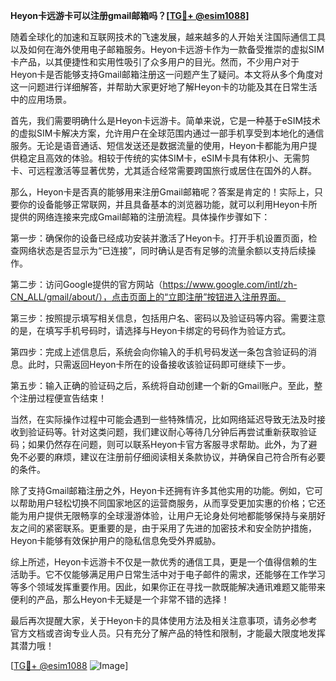 **Heyon卡远游卡可以注册gmail邮箱吗？[[TG💪+ @esim1088](https://t.me/s/esim1088)]**

随着全球化的加速和互联网技术的飞速发展，越来越多的人开始关注国际通信工具以及如何在海外使用电子邮箱服务。Heyon卡远游卡作为一款备受推崇的虚拟SIM卡产品，以其便捷性和实用性吸引了众多用户的目光。然而，不少用户对于Heyon卡是否能够支持Gmail邮箱注册这一问题产生了疑问。本文将从多个角度对这一问题进行详细解答，并帮助大家更好地了解Heyon卡的功能及其在日常生活中的应用场景。

首先，我们需要明确什么是Heyon卡远游卡。简单来说，它是一种基于eSIM技术的虚拟SIM卡解决方案，允许用户在全球范围内通过一部手机享受到本地化的通信服务。无论是语音通话、短信发送还是数据流量的使用，Heyon卡都能为用户提供稳定且高效的体验。相较于传统的实体SIM卡，eSIM卡具有体积小、无需剪卡、可远程激活等显著优势，尤其适合经常需要跨国旅行或居住在国外的人群。

那么，Heyon卡是否真的能够用来注册Gmail邮箱呢？答案是肯定的！实际上，只要你的设备能够正常联网，并且具备基本的浏览器功能，就可以利用Heyon卡所提供的网络连接来完成Gmail邮箱的注册流程。具体操作步骤如下：

第一步：确保你的设备已经成功安装并激活了Heyon卡。打开手机设置页面，检查网络状态是否显示为“已连接”，同时确认是否有足够的流量余额以支持后续操作。

第二步：访问Google提供的官方网站（https://www.google.com/intl/zh-CN_ALL/gmail/about/），点击页面上的“立即注册”按钮进入注册界面。

第三步：按照提示填写相关信息，包括用户名、密码以及验证码等内容。需要注意的是，在填写手机号码时，请选择与Heyon卡绑定的号码作为验证方式。

第四步：完成上述信息后，系统会向你输入的手机号码发送一条包含验证码的消息。此时，只需返回Heyon卡所在的设备接收该验证码即可继续下一步。

第五步：输入正确的验证码之后，系统将自动创建一个新的Gmail账户。至此，整个注册过程便宣告结束！

当然，在实际操作过程中可能会遇到一些特殊情况，比如网络延迟导致无法及时接收到验证码等。针对这类问题，我们建议耐心等待几分钟后再尝试重新获取验证码；如果仍然存在问题，则可以联系Heyon卡官方客服寻求帮助。此外，为了避免不必要的麻烦，建议在注册前仔细阅读相关条款协议，并确保自己符合所有必要的条件。

除了支持Gmail邮箱注册之外，Heyon卡还拥有许多其他实用的功能。例如，它可以帮助用户轻松切换不同国家地区的运营商服务，从而享受更加实惠的价格；它还能为用户提供无限畅享的全球漫游体验，让用户无论身处何地都能够保持与亲朋好友之间的紧密联系。更重要的是，由于采用了先进的加密技术和安全防护措施，Heyon卡能够有效保护用户的隐私信息免受外界威胁。

综上所述，Heyon卡远游卡不仅是一款优秀的通信工具，更是一个值得信赖的生活助手。它不仅能够满足用户日常生活中对于电子邮件的需求，还能够在工作学习等多个领域发挥重要作用。因此，如果你正在寻找一款既能解决通讯难题又能带来便利的产品，那么Heyon卡无疑是一个非常不错的选择！

最后再次提醒大家，关于Heyon卡的具体使用方法及相关注意事项，请务必参考官方文档或咨询专业人员。只有充分了解产品的特性和限制，才能最大限度地发挥其潜力哦！

[[TG💪+ @esim1088](https://t.me/s/esim1088) ![Image](https://i.postimg.cc/4NQfJmqS/Snipaste-2025-05-13-00-14-12.png)]